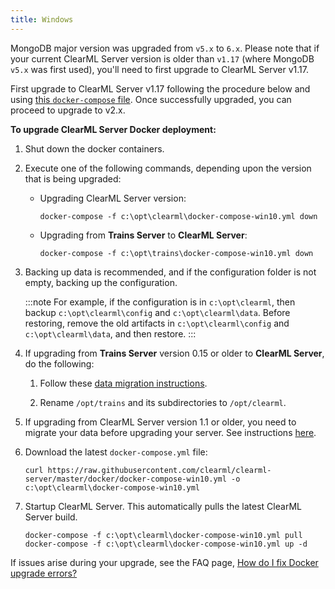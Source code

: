 ```yaml
---
title: Windows
---
```


<Collapsible title="Important: Upgrading to v2.x from v1.16.0 or older" type="info">

MongoDB major version was upgraded from `v5.x` to `6.x`. Please note that if your current ClearML Server version is older than 
`v1.17` (where MongoDB `v5.x` was first used), you'll need to first upgrade to ClearML Server v1.17.

First upgrade to ClearML Server v1.17 following the procedure below and using [this `docker-compose` file](https://github.com/clearml/clearml-server/blob/2976ce69cc91550a3614996e8a8d8cd799af2efd/upgrade/1_17_to_2_0/docker-compose-win10.yml). Once successfully upgraded, 
you can proceed to upgrade to v2.x. 

</Collapsible>

**To upgrade ClearML Server Docker deployment:**

1. Shut down the docker containers. 
   
1. Execute one of the following commands, depending upon the version that is being upgraded:
   
   * Upgrading ClearML Server version:

      ```
      docker-compose -f c:\opt\clearml\docker-compose-win10.yml down
      ```
     
   * Upgrading from **Trains Server** to **ClearML Server**:

      ```
      docker-compose -f c:\opt\trains\docker-compose-win10.yml down
      ```


1. Backing up data is recommended, and if the configuration folder is not empty, backing up the configuration.
 
    :::note
    For example, if the configuration is in ``c:\opt\clearml``, then backup ``c:\opt\clearml\config`` and ``c:\opt\clearml\data``. 
    Before restoring, remove the old artifacts in ``c:\opt\clearml\config`` and ``c:\opt\clearml\data``, and then restore. 
    :::

1. If upgrading from **Trains Server** version 0.15 or older to **ClearML Server**, do the following:

    1. Follow these [data migration instructions](clearml_server_es7_migration.md).
       
    1. Rename `/opt/trains` and its subdirectories to `/opt/clearml`.

1. If upgrading from ClearML Server version 1.1 or older, you need to migrate your data before upgrading your server. See instructions [here](clearml_server_mongo44_migration.md).
 
1. Download the latest `docker-compose.yml` file:

   ```  
   curl https://raw.githubusercontent.com/clearml/clearml-server/master/docker/docker-compose-win10.yml -o c:\opt\clearml\docker-compose-win10.yml
   ```
        
1. Startup ClearML Server. This automatically pulls the latest ClearML Server build.
        
   ```   
   docker-compose -f c:\opt\clearml\docker-compose-win10.yml pull
   docker-compose -f c:\opt\clearml\docker-compose-win10.yml up -d
   ```
   
If issues arise during your upgrade, see the FAQ page, [How do I fix Docker upgrade errors?](../faq.md#common-docker-upgrade-errors)
